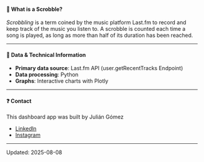 #### 🎯 What is a Scrobble?

_Scrobbling_ is a term coined by the music platform Last.fm
to record and keep track of the music you listen to.
A scrobble is counted each time a song is played,
as long as more than half of its duration has been reached.

---

#### 🔧 Data & Technical Information

- **Primary data source**: Last.fm API (user.getRecentTracks Endpoint)
- **Data processing**: Python
- **Graphs**: Interactive charts with Plotly

---

#### ❓ Contact

This dashboard app was built by Julián Gómez
- [Linkedln](https://www.linkedin.com/in/juliangomez96/)
- [Instagram](https://www.instagram.com/juliaangomez96)

---
Updated: 2025-08-08 